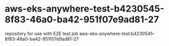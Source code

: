 # aws-eks-anywhere-test-b4230545-8f83-46a0-ba42-951f07e9ad81-27
repository for use with E2E test job aws-eks-anywhere-test:b4230545-8f83-46a0-ba42-951f07e9ad81-27

